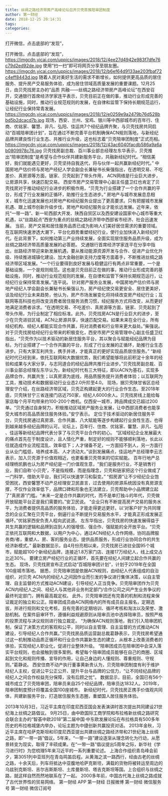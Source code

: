 ```yaml
---
title: 丝绸之路经济带房产高峰论坛召开贝壳首推陪审团制度
author: 第一财经
date: 2018-12-25 20:14:31
tags: 
categories: 
---
```

打开微信，点击底部的“发现”，
<!-- more -->
打开微信，点击底部的“发现”，
https://imgcdn.yicai.com/uppics/images/2018/12/4ee27d4942e983f7dfe76c79d2ed92de.jpg
使用“扫一扫”即可将网页分享至朋友圈。
https://imgcdn.yicai.com/uppics/images/2018/12/b6ef64d9133ae203fbaf72c4eff8443d.jpg
随着人民对美好生活的需求不断增长，如何提供更高品质的居住服务、提升房产交易服务体验，成为居住领域高质量发展的重要课题。12月25日，由贝壳找房主办的“品质 共融——丝绸之路经济带房产高峰论坛”在西安召开，交通银行首席经济学家连平表示，贝壳目前正在做的事，推动行业形成完善的基础设施，同时，推动行业规范规则的发展，在自律和监管下保持长期规范运行，让经纪行业保持常青发展。
https://imgcdn.yicai.com/uppics/images/2018/12/e0259e9a2479b76d528bbd5b2dcacd7b.jpg
现场，西安、兰州、宝鸡、银川等中西部城市的百年行、住商、优铭家、馨慧、非凡、弘阳、佳运共7个经纪品牌齐聚，与贝壳找房共同启动“百城陪审团计划”，旨在通过不断完善平台机制确保ACN规则落地，与新经纪品牌共建良性行业生态、共推行业升级，这也标志着“贝壳陪审团制度”正式亮相。
https://imgcdn.yicai.com/uppics/images/2018/12/43ac6040facdb586a9a6ab0809978c76.jpg
贝壳找房副总裁、百川事业部总经理左东华表示，贝壳推出“陪审团制度”是希望与合作伙伴共建新服务平台，共融新经纪时代。“相信美好，我们就能遇见更好，贝壳坚持自我迭代，将与伙伴一起共赢新经纪时代。”
中国房地产估价师与房地产经纪人学会副会长兼秘书长柴强指出，在透明交易、不吃差价、真房源等方面，链家、贝壳起到了带头作用， ACN网络是行业巨大进步，让房源共享，快速匹配交易。
西安市房产交易管理中心副主任盛卫红也肯定了贝壳找房对于推动经纪行业进步的积极作用，“贝壳为行业搭建了一个合作共赢的平台，形成了行业发展的正循环，助推行业生态进步。”
房地产与城市发展息息相关，城市化迅速发展也对房地产和经纪服务业提出了更高要求。只有把握城市发展机遇、跟上城市创新升级步伐，房地产和经纪服务业才能长远发展。近年来，依托“一带一路”、新一轮西部大开发、陕西自贸区以及西安建设国家中心城市等重大机遇，以“丝路起点”西安为重点的丝绸之路经济带中西部省市经济、社会迅速发展。
当前，房产交易和居住服务品质已成为影响人们美好居住需求的重要领域。在互联网快速渗透大潮下，平台化趋势重塑经纪行业，使行业加快进入新经纪时代。在此背景下，如何推动第三产业持续发展，全面实现居住服务品质升级，成为丝绸之路经济带高质量发展的必答题。
交通银行首席经济学家连平在分享中指出，丝路经济带迎来新发展机遇，要从推动能源资源开发与合作、促进产业优化升级、持续推进城镇化建设、加大金融创新支持力度等方面着手，不断推进丝绸之路经济带区域发展。“一个行业要得到良好发展与稳健运行有两点非常重要，一个是基础设施，一个是规则规范。这也是贝壳目前正在做的事，推动行业形成完善的基础设施，同时，推动行业规范规则的发展，在自律和监管下保持长期规范运行，让经纪行业保持常青发展。”连平说。
针对房产服务业发展，中国房地产估价师与房地产经纪人学会副会长兼秘书长柴强认为，房产经纪使交易更安全、居住更美好，谈及经纪行业未来趋势，他认为，房产市场发展变化将持续改变房产经纪行业；互联网等高科技也将改变消费者居住服务消费习惯，经纪服务方式将改变，从而更好地满足消费者诉求。“在透明交易、不吃差价、真房源等方面，链家、贝壳起到了带头作用，为行业制定了相应标准。此外，贝壳找房ACN是行业巨大的进步，至少在贝壳进驻区域，ACN让房源共享，快速匹配交易。如果未来在全行业，所有经纪机构、经纪人都能实现合作共赢，将对消费者和行业带来更大益处。”柴强说。
对于贝壳找房给经纪行业带来的积极变化，西安市房产交易管理中心副主任盛卫红指出，“贝壳作为以技术驱动的新居住服务平台，其以聚合与赋能经纪品牌为目标，为行业搭建了一个合作共赢的平台，形成了行业发展的正循环，助推行业生态进步。只有大家互利共生，携手并进，才能真正的更好实现品质居住服务。”
“新经纪时代已经到来，依托互联网和大数据优势，我们希望能够将此前积淀十余年的经验和成果与大家分享，与志同道合的经纪品牌共推行业进步。”贝壳找房副总裁、百川事业部总经理左东华认为，新经纪时代有三大特征，即以ACN为基石，实现多品牌合作，共赢共生；以真房源为底线，用品质服务提升消费者体验；以互联网为工具，推动技术和数据驱动行业业态2.0升阶至4.0。
现场，据贝壳陕甘省区总经理安宁介绍，在丝路经济带区域，贝壳正构建起更大的行业合作生态。至2018年底，贝壳陕甘宁三省连接门店近750家，经纪人6000余人。贝壳找房线上能给每家店每个月平均带来约100-200个商机。仅西安一城市，跨品牌成交已超过200单。“贝壳通过自身努力，积极推动区域房产服务业发展，让中西部消费者也能享受大城市的高品质居住服务体验。”安宁表示。
定位于技术驱动的新居住服务平台，贝壳找房通过真房源、合作共赢、八大赋能等逐步构建起行业良性生态，也得到越来越多经纪品牌的认可。论坛上，百年行、住商、优铭家、馨慧、非凡、弘阳 、佳运等新经纪品牌代表分享了与贝壳平台合作的初心。
“区域经纪企业发展最大的痛点首先在于制度设计，且人情化严重，制定好的规则不能够顺利落地，长此以往就造成作业流程混乱、效率低下；人才储备不足，一方面招不到人，另一方面行业从业门槛低，培养成本高、人才流动大。”谈到发展痛点，佳运地产总经理李云志表示，加入贝壳源于价值观相近，也更看重贝壳带来的切实赋能。
百年行地产总经理杨凯鹏也认为房产经纪是一门价值观生意，“我们是服务行业，不是销售行业，我们自称‘小贝壳’，不是指规模，而是指理念，贝壳和链家把这个行业做成了一门科学，借助大平台，我们可以快速学习和裂变。”
“假房源”让不少经纪企业饱受困扰，西安馨慧不动产总经理安卫民直言，过去使用的房源系统因没有真房源支撑，不仅作业效率低下，品牌口碑和形象也无法建立，贝壳帮助中小品牌建立起了“真房源”门槛。“未来一定是合作共赢的时代，而不是单打独斗的年代，贝壳做开放赋能平台正是我们需要的。”安卫民说。
“企业只有不断提高房产交易的服务水平，为消费者提供高品质的服务体验，才能走得更远更好。以‘对客户好’为共同理念的企业汇聚在贝壳平台，倒逼行业不断提升交易服务水平，才能真正形成发展正循环。”优铭家西安负责人程向武说道。
左东华指出，贝壳找房的快速发展得益于共生共赢的逻辑和品牌到店到人的强增信、强合作、强赋能的全开放平台。“贝壳正依托互联网和大数据，以用户为中心，通过ACN经纪人合作网络，协同品牌服务商/者，重塑人、房、客的服务业态，提供品质服务，形成行业协同合作的共生经济新模式。”
最新数据显示，自4月份亮相以来，贝壳找房已进驻全国95个城市，赋能超100个新经纪品牌，连接近1.8万家门店、连接17万经纪人，线上成交占比近30%。
要建立房产经纪行业的正循环，首先要在经纪人间建立起合作共赢的生态。
现场，贝壳找房宣布正式启动“百城陪审团计划”，计划于2019年在全国100座城市落地。
据悉，贝壳陪审团是依据ACN规则，由经纪人代表组成的自治组织，对贝壳 ACN内的经纪人之间因作业而引发的争议进行集体决策，以自主管理、自主监督的方式推动ACN建设，引导经纪人正当竞争。贝壳陪审团作为贝壳ACN内经纪人之间、经纪人与其他非业务判定部门/合作公司之间产生业务争议的最终判定部门，拥有最高裁定权。
此外，贝壳陪审团还有完善的机制和流程来保证裁定的独立和公正。陪审团成员由ACN网络内的所有成员自主报名，定期选拔，并进行规则和文化考核，且有完善的定期培训、循环考核和淘汰以及荣誉、激励机制。在案件庭审环节，遵循利益规避原则从陪审员池中选择陪审员，按照严格的投票流程与决议规则进行独立裁定。
“为确保ACN规则落地，我们引入陪审团机制，保证了决策方式的客观和公平，同时以自主管理、自主监督的方式推动ACN建设，引导经纪人合作共赢。”贝壳找房品质运营副总裁葛静表示，贝壳找房希望通过这一机制推动品质正循环和行业合作共赢新生态的建立，从根本上改善消费者的体验，实现经纪人职业化，促进行业整体升级。
“陪审团成员在陪审团中会深入落实平台规则，也会接触到很多案例。希望每个陪审团成员能够在自己的商圈、区域起到文化和规则传播、宣导的作用，让自己身边的人懂规则、尊重规则、守规则。”葛静说。
西安住商不动产执行董事黄新贵认为，贝壳陪审团制度有利于维护经纪人主权，促进公平公正公开、提升平台与品牌的公信力，“让不同经纪品牌的经纪人之间合作权益充分保障，没有后顾之忧”。
数据显示，目前，全国已有56个城市成立了贝壳陪审团，陪审员来自25个经纪品牌，陪审员达1832人。2019年，陪审团制度预计将覆盖全国100座城市。
新经纪时代，贝壳找房正携手价值观共同体，共建新服务平台，打造居住服务生态圈，重塑国人居住服务体验。
 
 
2013年10月3日，习近平主席在印度尼西亚国会发表演讲时首次提出共同建设21世纪海上丝绸之路倡议。
9月25日，由中欧国际工商学院和布拉格新丝绸之路研究会联合主办的“智荟中欧2018”第二届中国·中东欧发展论坛在布拉格具有500多年历史的布拉格城堡内举办，论坛主题为中捷创新共赢投资对话。
2013年金秋，习近平主席在哈萨克斯坦和印度尼西亚提出共建丝绸之路经济带和21世纪海上丝绸之路，即“一带一路”倡议。5年来，“一带一路”建设逐渐从理念转化为行动，从愿景转变为现实，取得了丰硕成果。在“一带一路”倡议提出5周年之际，新华社《学习进行时》为您梳理5年来习近平的一系列重要论述。
上海合作组织青岛峰会前夕，第3051列中亚班列在青岛鸣笛启程。从黄海之滨一路西行，经由古老的丝绸之路，十余天后，列车将抵达中亚腹地哈萨克斯坦，满载的货物将被转运至周边的乌兹别克斯坦、吉尔吉斯斯坦、土库曼斯坦、塔吉克斯坦等国。上合组织与丝绸之路，就这样自然而然地联系在了一起。
2000多年前，中国古代海上丝绸之路成就了古代世界性的贸易网络。
第一财经
APP
第一财经
日报微博
第一财经
微信服务号
第一财经
微信订阅号
